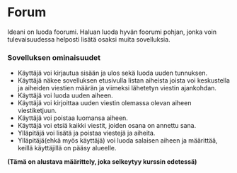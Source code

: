 # Forum

Ideani on luoda foorumi. Haluan luoda hyvän foorumi pohjan, jonka voin tulevaisuudessa helposti lisätä osaksi muita sovelluksia.

### Sovelluksen ominaisuudet

- Käyttäjä voi kirjautua sisään ja ulos sekä luoda uuden tunnuksen.
- Käyttäjä näkee sovelluksen etusivulla listan aiheista joista voi keskustella ja aiheiden viestien määrän ja viimeksi lähetetyn viestin ajankohdan.
- Käyttäjä voi luoda uuden aiheen.
- Käyttäjä voi kirjoittaa uuden viestin olemassa olevan aiheen viestiketjuun.
- Käyttäjä voi poistaa luomansa aiheen.
- Käyttäjä voi etsiä kaikki viestit, joiden osana on annettu sana.
- Ylläpitäjä voi lisätä ja poistaa viestejä ja aiheita.
- Ylläpitäjä(ehkä myös käyttäjä) voi luoda salaisen aiheen ja määrittää, keillä käyttäjillä on pääsy alueelle.

**(Tämä on alustava määrittely, joka selkeytyy kurssin edetessä)**

